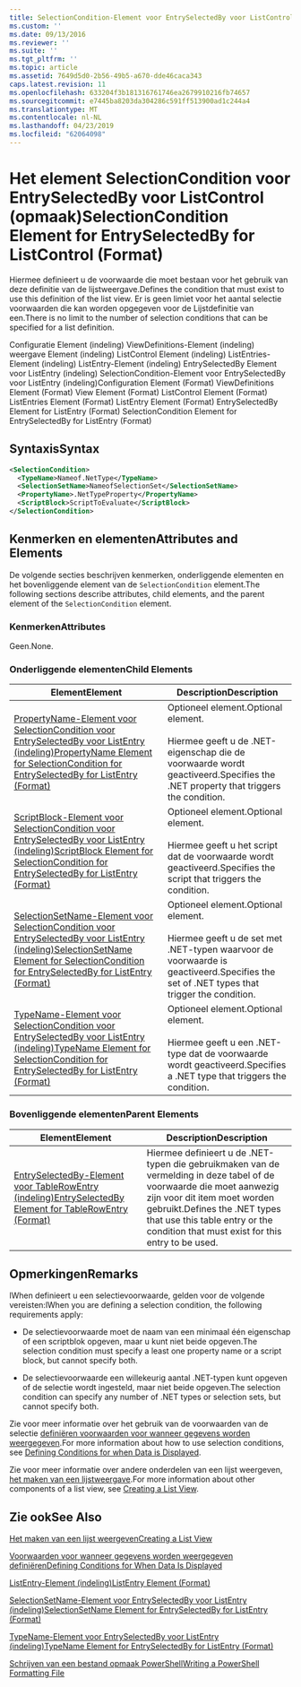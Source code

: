 ```yaml
---
title: SelectionCondition-Element voor EntrySelectedBy voor ListControl (indeling) | Microsoft Docs
ms.custom: ''
ms.date: 09/13/2016
ms.reviewer: ''
ms.suite: ''
ms.tgt_pltfrm: ''
ms.topic: article
ms.assetid: 7649d5d0-2b56-49b5-a670-dde46caca343
caps.latest.revision: 11
ms.openlocfilehash: 633204f3b181316761746ea2679910216fb74657
ms.sourcegitcommit: e7445ba8203da304286c591ff513900ad1c244a4
ms.translationtype: MT
ms.contentlocale: nl-NL
ms.lasthandoff: 04/23/2019
ms.locfileid: "62064098"
---
```

# <a name="selectioncondition-element-for-entryselectedby-for-listcontrol-format"></a><span data-ttu-id="8b57a-102">Het element SelectionCondition voor EntrySelectedBy voor ListControl (opmaak)</span><span class="sxs-lookup"><span data-stu-id="8b57a-102">SelectionCondition Element for EntrySelectedBy for ListControl (Format)</span></span>

<span data-ttu-id="8b57a-103">Hiermee definieert u de voorwaarde die moet bestaan voor het gebruik van deze definitie van de lijstweergave.</span><span class="sxs-lookup"><span data-stu-id="8b57a-103">Defines the condition that must exist to use this definition of the list view.</span></span> <span data-ttu-id="8b57a-104">Er is geen limiet voor het aantal selectie voorwaarden die kan worden opgegeven voor de Lijstdefinitie van een.</span><span class="sxs-lookup"><span data-stu-id="8b57a-104">There is no limit to the number of selection conditions that can be specified for a list definition.</span></span>

<span data-ttu-id="8b57a-105">Configuratie Element (indeling) ViewDefinitions-Element (indeling) weergave Element (indeling) ListControl Element (indeling) ListEntries-Element (indeling) ListEntry-Element (indeling) EntrySelectedBy Element voor ListEntry (indeling) SelectionCondition-Element voor EntrySelectedBy voor ListEntry (indeling)</span><span class="sxs-lookup"><span data-stu-id="8b57a-105">Configuration Element (Format) ViewDefinitions Element (Format) View Element (Format) ListControl Element (Format) ListEntries Element (Format) ListEntry Element (Format) EntrySelectedBy Element for ListEntry (Format) SelectionCondition Element for EntrySelectedBy for ListEntry (Format)</span></span>

## <a name="syntax"></a><span data-ttu-id="8b57a-106">Syntaxis</span><span class="sxs-lookup"><span data-stu-id="8b57a-106">Syntax</span></span>

```xml
<SelectionCondition>
  <TypeName>Nameof.NetType</TypeName>
  <SelectionSetName>NameofSelectionSet</SelectionSetName>
  <PropertyName>.NetTypeProperty</PropertyName>
  <ScriptBlock>ScriptToEvaluate</ScriptBlock>
</SelectionCondition>
```

## <a name="attributes-and-elements"></a><span data-ttu-id="8b57a-107">Kenmerken en elementen</span><span class="sxs-lookup"><span data-stu-id="8b57a-107">Attributes and Elements</span></span>

<span data-ttu-id="8b57a-108">De volgende secties beschrijven kenmerken, onderliggende elementen en het bovenliggende element van de `SelectionCondition` element.</span><span class="sxs-lookup"><span data-stu-id="8b57a-108">The following sections describe attributes, child elements, and the parent element of the `SelectionCondition` element.</span></span>

### <a name="attributes"></a><span data-ttu-id="8b57a-109">Kenmerken</span><span class="sxs-lookup"><span data-stu-id="8b57a-109">Attributes</span></span>

<span data-ttu-id="8b57a-110">Geen.</span><span class="sxs-lookup"><span data-stu-id="8b57a-110">None.</span></span>

### <a name="child-elements"></a><span data-ttu-id="8b57a-111">Onderliggende elementen</span><span class="sxs-lookup"><span data-stu-id="8b57a-111">Child Elements</span></span>

|<span data-ttu-id="8b57a-112">Element</span><span class="sxs-lookup"><span data-stu-id="8b57a-112">Element</span></span>|<span data-ttu-id="8b57a-113">Description</span><span class="sxs-lookup"><span data-stu-id="8b57a-113">Description</span></span>|
|-------------|-----------------|
|[<span data-ttu-id="8b57a-114">PropertyName-Element voor SelectionCondition voor EntrySelectedBy voor ListEntry (indeling)</span><span class="sxs-lookup"><span data-stu-id="8b57a-114">PropertyName Element for SelectionCondition for EntrySelectedBy for ListEntry (Format)</span></span>](./propertyname-element-for-selectioncondition-for-entryselectedby-for-listcontrol-format.md)|<span data-ttu-id="8b57a-115">Optioneel element.</span><span class="sxs-lookup"><span data-stu-id="8b57a-115">Optional element.</span></span><br /><br /> <span data-ttu-id="8b57a-116">Hiermee geeft u de .NET-eigenschap die de voorwaarde wordt geactiveerd.</span><span class="sxs-lookup"><span data-stu-id="8b57a-116">Specifies the .NET property that triggers the condition.</span></span>|
|[<span data-ttu-id="8b57a-117">ScriptBlock-Element voor SelectionCondition voor EntrySelectedBy voor ListEntry (indeling)</span><span class="sxs-lookup"><span data-stu-id="8b57a-117">ScriptBlock Element for SelectionCondition for EntrySelectedBy for ListEntry (Format)</span></span>](./scriptblock-element-for-selectioncondition-for-entryselectedby-for-listcontrol-format.md)|<span data-ttu-id="8b57a-118">Optioneel element.</span><span class="sxs-lookup"><span data-stu-id="8b57a-118">Optional element.</span></span><br /><br /> <span data-ttu-id="8b57a-119">Hiermee geeft u het script dat de voorwaarde wordt geactiveerd.</span><span class="sxs-lookup"><span data-stu-id="8b57a-119">Specifies the script that triggers the condition.</span></span>|
|[<span data-ttu-id="8b57a-120">SelectionSetName-Element voor SelectionCondition voor EntrySelectedBy voor ListEntry (indeling)</span><span class="sxs-lookup"><span data-stu-id="8b57a-120">SelectionSetName Element for SelectionCondition for EntrySelectedBy for ListEntry (Format)</span></span>](./selectionsetname-element-for-selectioncondition-for-entryselectedby-for-listentry-format.md)|<span data-ttu-id="8b57a-121">Optioneel element.</span><span class="sxs-lookup"><span data-stu-id="8b57a-121">Optional element.</span></span><br /><br /> <span data-ttu-id="8b57a-122">Hiermee geeft u de set met .NET-typen waarvoor de voorwaarde is geactiveerd.</span><span class="sxs-lookup"><span data-stu-id="8b57a-122">Specifies the set of .NET types that trigger the condition.</span></span>|
|[<span data-ttu-id="8b57a-123">TypeName-Element voor SelectionCondition voor EntrySelectedBy voor ListEntry (indeling)</span><span class="sxs-lookup"><span data-stu-id="8b57a-123">TypeName Element for SelectionCondition for EntrySelectedBy for ListEntry (Format)</span></span>](./typename-element-for-selectioncondition-for-entryselectedby-for-listcontrol-format.md)|<span data-ttu-id="8b57a-124">Optioneel element.</span><span class="sxs-lookup"><span data-stu-id="8b57a-124">Optional element.</span></span><br /><br /> <span data-ttu-id="8b57a-125">Hiermee geeft u een .NET-type dat de voorwaarde wordt geactiveerd.</span><span class="sxs-lookup"><span data-stu-id="8b57a-125">Specifies a .NET type that triggers the condition.</span></span>|

### <a name="parent-elements"></a><span data-ttu-id="8b57a-126">Bovenliggende elementen</span><span class="sxs-lookup"><span data-stu-id="8b57a-126">Parent Elements</span></span>

|<span data-ttu-id="8b57a-127">Element</span><span class="sxs-lookup"><span data-stu-id="8b57a-127">Element</span></span>|<span data-ttu-id="8b57a-128">Description</span><span class="sxs-lookup"><span data-stu-id="8b57a-128">Description</span></span>|
|-------------|-----------------|
|[<span data-ttu-id="8b57a-129">EntrySelectedBy-Element voor TableRowEntry (indeling)</span><span class="sxs-lookup"><span data-stu-id="8b57a-129">EntrySelectedBy Element for TableRowEntry (Format)</span></span>](./entryselectedby-element-for-tablerowentry-for-tablecontrol-format.md)|<span data-ttu-id="8b57a-130">Hiermee definieert u de .NET-typen die gebruikmaken van de vermelding in deze tabel of de voorwaarde die moet aanwezig zijn voor dit item moet worden gebruikt.</span><span class="sxs-lookup"><span data-stu-id="8b57a-130">Defines the .NET types that use this table entry or the condition that must exist for this entry to be used.</span></span>|

## <a name="remarks"></a><span data-ttu-id="8b57a-131">Opmerkingen</span><span class="sxs-lookup"><span data-stu-id="8b57a-131">Remarks</span></span>

<span data-ttu-id="8b57a-132">lWhen definieert u een selectievoorwaarde, gelden voor de volgende vereisten:</span><span class="sxs-lookup"><span data-stu-id="8b57a-132">lWhen you are defining a selection condition, the following requirements apply:</span></span>

- <span data-ttu-id="8b57a-133">De selectievoorwaarde moet de naam van een minimaal één eigenschap of een scriptblok opgeven, maar u kunt niet beide opgeven.</span><span class="sxs-lookup"><span data-stu-id="8b57a-133">The selection condition must specify a least one property name or a script block, but cannot specify both.</span></span>

- <span data-ttu-id="8b57a-134">De selectievoorwaarde een willekeurig aantal .NET-typen kunt opgeven of de selectie wordt ingesteld, maar niet beide opgeven.</span><span class="sxs-lookup"><span data-stu-id="8b57a-134">The selection condition can specify any number of .NET types or selection sets, but cannot specify both.</span></span>

<span data-ttu-id="8b57a-135">Zie voor meer informatie over het gebruik van de voorwaarden van de selectie [definiëren voorwaarden voor wanneer gegevens worden weergegeven](./defining-conditions-for-displaying-data.md).</span><span class="sxs-lookup"><span data-stu-id="8b57a-135">For more information about how to use selection conditions, see [Defining Conditions for when Data is Displayed](./defining-conditions-for-displaying-data.md).</span></span>

<span data-ttu-id="8b57a-136">Zie voor meer informatie over andere onderdelen van een lijst weergeven, [het maken van een lijstweergave](./creating-a-list-view.md).</span><span class="sxs-lookup"><span data-stu-id="8b57a-136">For more information about other components of a list view, see [Creating a List View](./creating-a-list-view.md).</span></span>

## <a name="see-also"></a><span data-ttu-id="8b57a-137">Zie ook</span><span class="sxs-lookup"><span data-stu-id="8b57a-137">See Also</span></span>

[<span data-ttu-id="8b57a-138">Het maken van een lijst weergeven</span><span class="sxs-lookup"><span data-stu-id="8b57a-138">Creating a List View</span></span>](./creating-a-list-view.md)

[<span data-ttu-id="8b57a-139">Voorwaarden voor wanneer gegevens worden weergegeven definiëren</span><span class="sxs-lookup"><span data-stu-id="8b57a-139">Defining Conditions for When Data Is Displayed</span></span>](./defining-conditions-for-displaying-data.md)

[<span data-ttu-id="8b57a-140">ListEntry-Element (indeling)</span><span class="sxs-lookup"><span data-stu-id="8b57a-140">ListEntry Element (Format)</span></span>](./listentry-element-for-listcontrol-format.md)

[<span data-ttu-id="8b57a-141">SelectionSetName-Element voor EntrySelectedBy voor ListEntry (indeling)</span><span class="sxs-lookup"><span data-stu-id="8b57a-141">SelectionSetName Element for EntrySelectedBy for ListEntry (Format)</span></span>](./selectionsetname-element-for-entryselectedby-for-listcontrol-format.md)

[<span data-ttu-id="8b57a-142">TypeName-Element voor EntrySelectedBy voor ListEntry (indeling)</span><span class="sxs-lookup"><span data-stu-id="8b57a-142">TypeName Element for EntrySelectedBy for ListEntry (Format)</span></span>](http://msdn.microsoft.com/en-us/fcd4daa6-f3fd-43f7-a468-03c582d34533)

[<span data-ttu-id="8b57a-143">Schrijven van een bestand opmaak PowerShell</span><span class="sxs-lookup"><span data-stu-id="8b57a-143">Writing a PowerShell Formatting File</span></span>](./writing-a-powershell-formatting-file.md)
